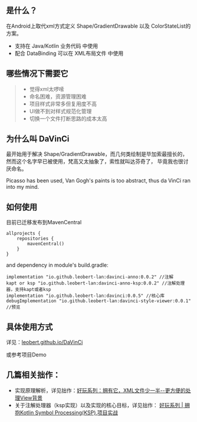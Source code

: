 ## 是什么？
在Android上取代xml方式定义 Shape/GradientDrawable 以及 ColorStateList的方案。

* 支持在 Java/Kotlin 业务代码 中使用
* 配合 DataBinding 可以在 XML布局文件 中使用

## 哪些情况下需要它

> * 觉得xml太啰嗦
> * 命名困难，资源管理困难
> * 项目样式非常多但复用度不高
> * UI做不到对样式规范化管理
> * 切换一个文件打断思路的成本太高


## 为什么叫 DaVinCi
最开始用于解决 Shape/GradientDrawable，而几何类绘制是毕加索最擅长的，然而这个名字早已被使用，梵高又太抽象了，索性就叫达芬奇了，
毕竟我也很讨厌命名。

Picasso has been used, Van Gogh's paints is too abstract, thus da VinCi ran into my mind.

## 如何使用

目前已迁移发布到MavenCentral

```
allprojects {
    repositories {
        mavenCentral()
    }
}
```

and dependency in module's build.gradle:

```
implementation "io.github.leobert-lan:davinci-anno:0.0.2" //注解
kapt or ksp "io.github.leobert-lan:davinci-anno-ksp:0.0.2" //注解处理器，支持kapt或者ksp
implementation "io.github.leobert-lan:davinci:0.0.5" //核心库
debugImplementation "io.github.leobert-lan:davinci-style-viewer:0.0.1" //预览

```

## 具体使用方式

详见：[leobert.github.io/DaVinCi](https://leobert-lan.github.io/repo/DaVinCi.html)

或参考项目Demo


## 几篇相关拙作：

* 实现原理解析，详见拙作：[好玩系列：拥有它，XML文件少一半--更方便的处理View背景](https://leobert-lan.github.io/Android/Drawable/post_4.html)
* 关于注解处理器（ksp实现）以及实现的核心目标，详见拙作： [好玩系列 | 拥抱Kotlin Symbol Processing(KSP),项目实战](https://leobert-lan.github.io/Android/KSP/post_24.html)

